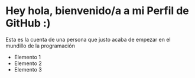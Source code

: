 # Hey hola, bienvenido/a a mi Perfil de GitHub :)
Esta es la cuenta de una persona que justo acaba de empezar en el mundillo de la programación

<ul>
  <li>Elemento 1</li>
  <li>Elemento 2</li>
  <li>Elemento 3</li>
</ul>

<!--
**JuanIgnaso/JuanIgnaso** is a ✨ _special_ ✨ repository because its `README.md` (this file) appears on your GitHub profile.

Here are some ideas to get you started:

- 🔭 I’m currently working on ...
- 🌱 I’m currently learning ...
- 👯 I’m looking to collaborate on ...
- 🤔 I’m looking for help with ...
- 💬 Ask me about ...
- 📫 How to reach me: ...
- 😄 Pronouns: ...
- ⚡ Fun fact: ...
-->
